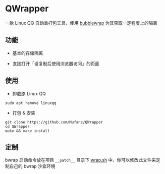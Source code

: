# QWrapper

一款 Linux QQ 自动重打包工具，使用 [bubblewrap](https://github.com/containers/bubblewrap) 为其获取一定程度上的隔离

## 功能

* 基本的存储隔离

* 直接打开「请复制后使用浏览器访问」的页面

## 使用

* 卸载原 Linux QQ

```shell
sudo apt remove linuxqq
```

* 打包 & 安装

```shell
git clone https://github.com/Mufanc/QWrapper
cd QWrapper
make && make install
```

## 定制

bwrap 启动命令放在项目 `__patch__` 目录下 [wrap.sh](./wrap.sh) 中，你可以修改此文件来定制自己的 bwrap 沙盒环境
